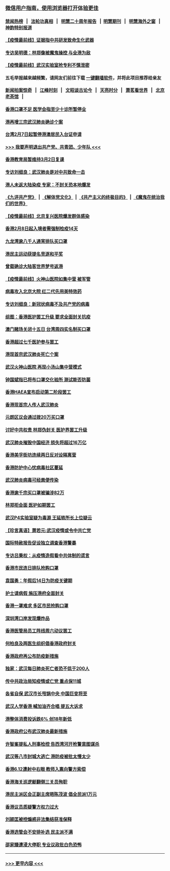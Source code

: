 ### [微信用户指南，使用浏览器打开体验更佳](https://github.com/gfw-breaker/banned-news1/blob/master/indexes/wechat-guide.md?t=0)
#### [禁闻热榜](热点新闻.md?t=0)  &nbsp;&nbsp;|&nbsp;&nbsp; [法轮功真相](https://github.com/gfw-breaker/truth/blob/master/README.md?t=0) &nbsp;&nbsp;|&nbsp;&nbsp; [明慧二十周年报告](https://github.com/gfw-breaker/mh-reports/blob/master/README.md?t=0) &nbsp;&nbsp;|&nbsp;&nbsp;[明慧期刊](https://github.com/gfw-breaker/mh-qikan) &nbsp;&nbsp;|&nbsp;&nbsp; [明慧海外之窗](https://github.com/gfw-breaker/mh-news/blob/master/README.md?t=0) &nbsp;&nbsp;|&nbsp;&nbsp; [神韵特别报道](https://github.com/gfw-breaker/mh-news/blob/master/shenyun.md?t=0)
#### [【疫情最前线】证据指中共研发致命生化武器](../pages/nsc415/n11853087.md?t=02081355) 
#### [专访吴明德：林郑像被魔鬼操控 与全港为敌](../pages/nsc415/n11852734.md?t=02081355) 
#### [【疫情最前线】武汉实验室抢专利不慎泄密](../pages/nsc415/n11850310.md?t=02081355) 
#### 五毛举报越来越频繁，请网友们前往下载 [一键翻墙软件](https://github.com/gfw-breaker/ssr-accounts)，并将此项目推荐给亲友
#### [新闻拍案惊奇](https://github.com/gfw-breaker/banned-news1/blob/master/pages/link4.md) &nbsp;&nbsp;|&nbsp;&nbsp; [江峰时刻](https://github.com/gfw-breaker/banned-news1/blob/master/pages/link4.md) &nbsp;&nbsp;|&nbsp;&nbsp; [文昭谈古论今](https://github.com/gfw-breaker/banned-news1/blob/master/pages/link4.md) &nbsp;&nbsp;|&nbsp;&nbsp; [天亮时分](https://github.com/gfw-breaker/banned-news1/blob/master/pages/link4.md) &nbsp;&nbsp;|&nbsp;&nbsp; [萧茗看世界](https://github.com/gfw-breaker/banned-news1/blob/master/pages/link4.md) &nbsp;&nbsp;|&nbsp;&nbsp; [北京老茶馆](https://github.com/gfw-breaker/banned-news1/blob/master/pages/link4.md) &nbsp;&nbsp;|&nbsp;&nbsp; 
#### [香港口罩不足 医学会指至少十诊所暂停业](../pages/nsc415/n11850301.md?t=02081355) 
#### [港再增三宗武汉肺炎确诊个案](../pages/nsc415/n11850328.md?t=02081355) 
#### [台湾2月7日起暂停港澳居民入台证申请](../pages/nsc415/n11850304.md?t=02081355) 
#### [>>> 我要声明退出共产党、共青团、少年队 <<<](https://github.com/begood0513/goodnews/blob/master/quit/letter.md) 
#### [香港教育局暂维持3月2日复课](../pages/nsc415/n11850260.md?t=02081355) 
#### [专访刘细良：武汉肺炎是对中共致命一击](../pages/nsc415/n11849934.md?t=02081355) 
#### [港人未返大陆染疫 专家：不封关恐本地爆发](../pages/nsc415/n11848021.md?t=02081355) 
#### [《九评共产党》](https://github.com/begood0513/9ping.md/blob/master/README.md) &nbsp;|&nbsp; [《解体党文化》](../../../../jtdwh.md/blob/master/README.md)  &nbsp;|&nbsp; [《共产主义的终极目的》](../../../../gczydzjmd.md/blob/master/README.md) &nbsp;|&nbsp; [《魔鬼在统治我们的世界》](../../../../mgztzwmdsj.md/blob/master/README.md) 
#### [【疫情最前线】北京复兴医院爆发群体感染](../pages/nsc415/n11847626.md?t=02081355) 
#### [香港2月8日起入境者需强制检疫14天](../pages/nsc415/n11847658.md?t=02081355) 
#### [九龙湾逾八千人通宵排队买口罩](../pages/nsc415/n11847647.md?t=02081355) 
#### [港民主运动获提名竞逐和平奖](../pages/nsc415/n11847633.md?t=02081355) 
#### [曾载确诊大陆客世界梦号返港](../pages/nsc415/n11847608.md?t=02081355) 
#### [【疫情最前线】火神山医院如集中营 被军管](../pages/nsc415/n11847524.md?t=02081355) 
#### [病毒攻入北京大院 红二代先用美特效药](../pages/nsc415/n11847427.md?t=02081355) 
#### [专访刘细良：新冠状病毒不及共产党的病毒](../pages/nsc415/n11847164.md?t=02081355) 
#### [组图：香港医护罢工升级 要求全面封关抗疫](../pages/nsc415/n11844107.md?t=02081355) 
#### [澳门赌场关闭十五日 台湾周四实名制买口罩](../pages/nsc415/n11845083.md?t=02081355) 
#### [香港超过七千医护参与罢工](../pages/nsc415/n11845051.md?t=02081355) 
#### [港现首宗武汉肺炎死亡个案](../pages/nsc415/n11844998.md?t=02081355) 
#### [武汉火神山医院 再现小汤山集中营模式](../pages/nsc415/n11844763.md?t=02081355) 
#### [钟国斌指已将布口罩交化验所 测试能否防菌](../pages/nsc415/n11842783.md?t=02081355) 
#### [香港HAEA宣布启动第二阶段罢工](../pages/nsc415/n11842723.md?t=02081355) 
#### [香港现首宗人传人武汉肺炎](../pages/nsc415/n11842766.md?t=02081355) 
#### [元朗区议会通过拨20万买口罩](../pages/nsc415/n11842754.md?t=02081355) 
#### [讨好中共权贵 林郑伪封关 医护界罢工升级](../pages/nsc415/n11842359.md?t=02081355) 
#### [武汉肺炎摧毁中国经济 损失将超过16万亿](../pages/nsc415/n11839723.md?t=02081355) 
#### [香港美孚街坊连续两日反对设隔离营](../pages/nsc415/n11839962.md?t=02081355) 
#### [香港防护中心忧病毒社区蔓延](../pages/nsc415/n11839933.md?t=02081355) 
#### [武汉肺炎病毒可经粪便传染](../pages/nsc415/n11839939.md?t=02081355) 
#### [香港逾千宗买口罩被骗涉82万](../pages/nsc415/n11839914.md?t=02081355) 
#### [林郑拒会面 医护如期罢工](../pages/nsc415/n11839892.md?t=02081355) 
#### [武汉P4实验室疑为毒源 王延轶所长上位疑云](../pages/nsc415/n11835543.md?t=02081355) 
#### [【珍言真语】萧若元:武汉疫情或令中共亡党](../pages/nsc415/n11829394.md?t=02081355) 
#### [国际特赦报告促设独立调查香港警暴](../pages/nsc415/n11833845.md?t=02081355) 
#### [专访吕秉权：从疫情造假看中共体制的谎言](../pages/nsc415/n11833813.md?t=02081355) 
#### [香港市民连日排队抢购口罩](../pages/nsc415/n11833794.md?t=02081355) 
#### [袁国勇：年假后14日为防疫关键期](../pages/nsc415/n11831088.md?t=02081355) 
#### [护士请病假 施压港府全面封关](../pages/nsc415/n11831030.md?t=02081355) 
#### [香港一罩难求 多区市民抢购口罩](../pages/nsc415/n11831002.md?t=02081355) 
#### [深圳湾口岸发现爆炸品](../pages/nsc415/n11828802.md?t=02081355) 
#### [香港医管局员工阵线周六动议罢工](../pages/nsc415/n11828762.md?t=02081355) 
#### [何柏良及两医生组织倡香港政府封关](../pages/nsc415/n11828749.md?t=02081355) 
#### [香港政府再公布防疫新措施](../pages/nsc415/n11828716.md?t=02081355) 
#### [独家：武汉每日肺炎死亡者恐不低于200人](../pages/nsc415/n11828240.md?t=02081355) 
#### [传中共政治局知疫情或亡党 重点保11城](../pages/nsc415/n11828145.md?t=02081355) 
#### [各省自保 武汉市长甩锅中央 中国巨变将至](../pages/nsc415/n11828021.md?t=02081355) 
#### [武汉人学香港 喊加油齐合唱 提五大诉求](../pages/nsc415/n11827046.md?t=02081355) 
#### [港整体消费投诉跌6% 创18年新低](../pages/nsc415/n11817280.md?t=02081355) 
#### [香港政府公布武汉肺炎最新措施](../pages/nsc415/n11817152.md?t=02081355) 
#### [许智峯提私人刑事检控 告西湾河开枪警意图谋杀](../pages/nsc415/n11817132.md?t=02081355) 
#### [武汉等八市封城大逃亡 港防疫被批太慢太少](../pages/nsc415/n11817058.md?t=02081355) 
#### [香港6.12遭射中右眼 教师入禀向警方索偿](../pages/nsc415/n11814678.md?t=02081355) 
#### [香港海关巡逻艇翻侧三关员殉职](../pages/nsc415/n11814604.md?t=02081355) 
#### [港民主派区会正副主席晤陈茂波 倡全民派1万元](../pages/nsc415/n11814582.md?t=02081355) 
#### [香港议员质疑警方权力过大](../pages/nsc415/n11814560.md?t=02081355) 
#### [刘颕匡被控煽惑非法集结获准保释](../pages/nsc415/n11811727.md?t=02081355) 
#### [香港选管会不安排补选 民主派不满](../pages/nsc415/n11811691.md?t=02081355) 
#### [邵家臻遭浸大停职 专业议政批白色恐怖](../pages/nsc415/n11811670.md?t=02081355) 

----
#### [ >>> 更早内容 <<< ](../indexes/nsc415-earlier.md)
